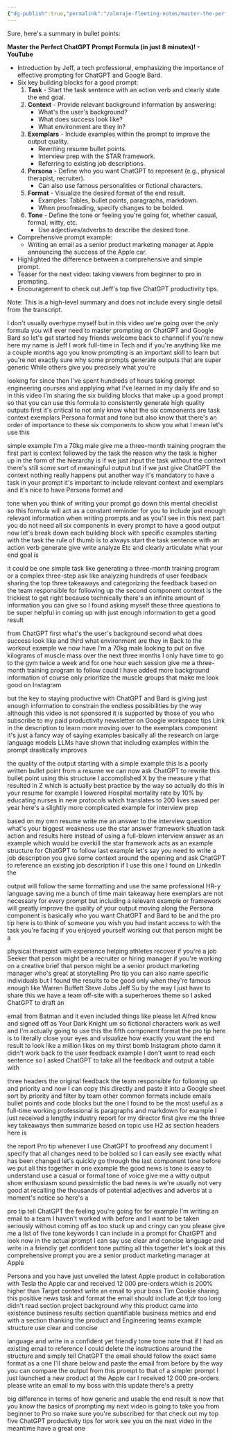 ```yaml
---
{"dg-publish":true,"permalink":"/almraje-fleeting-notes/master-the-perfect-chat-gpt-prompt-formula-in-just-8-minutes-you-tube-1/"}
---
```


Sure, here's a summary in bullet points:

**Master the Perfect ChatGPT Prompt Formula (in just 8 minutes)! - YouTube**
- Introduction by Jeff, a tech professional, emphasizing the importance of effective prompting for ChatGPT and Google Bard.
- Six key building blocks for a good prompt: 
  1. **Task** - Start the task sentence with an action verb and clearly state the end goal.
  2. **Context** - Provide relevant background information by answering:
     - What's the user's background?
     - What does success look like?
     - What environment are they in?
  3. **Exemplars** - Include examples within the prompt to improve the output quality.
     - Rewriting resume bullet points.
     - Interview prep with the STAR framework.
     - Referring to existing job descriptions.
  4. **Persona** - Define who you want ChatGPT to represent (e.g., physical therapist, recruiter).
     - Can also use famous personalities or fictional characters.
  5. **Format** - Visualize the desired format of the end result.
     - Examples: Tables, bullet points, paragraphs, markdown.
     - When proofreading, specify changes to be bolded.
  6. **Tone** - Define the tone or feeling you're going for, whether casual, formal, witty, etc.
     - Use adjectives/adverbs to describe the desired tone.
- Comprehensive prompt example: 
  - Writing an email as a senior product marketing manager at Apple announcing the success of the Apple car.
- Highlighted the difference between a comprehensive and simple prompt.
- Teaser for the next video: taking viewers from beginner to pro in prompting.
- Encouragement to check out Jeff's top five ChatGPT productivity tips.

Note: This is a high-level summary and does not include every single detail from the transcript.


I don't usually overhype myself but in this video we're going over the only formula you will ever need to master prompting on ChatGPT and Google Bard so let's get started hey friends welcome back to channel if you're new here my name is Jeff I work full-time in Tech and if you're anything like me a couple months ago you know prompting is an important skill to learn but you're not exactly sure why some prompts generate outputs that are super generic While others give you precisely what you're

looking for since then I've spent hundreds of hours taking prompt engineering courses and applying what I've learned in my daily life and so in this video I'm sharing the six building blocks that make up a good prompt so that you can use this formula to consistently generate high quality outputs first it's critical to not only know what the six components are task context exemplars Persona format and tone but also know that there's an order of importance to these six components to show you what I mean let's use this

simple example I'm a 70kg male give me a three-month training program the first part is context followed by the task the reason why the task is higher up in the form of the hierarchy is if we just input the task without the context there's still some sort of meaningful output but if we just give ChatGPT the context nothing really happens put another way it's mandatory to have a task in your prompt it's important to include relevant context and exemplars and it's nice to have Persona format and

tone when you think of writing your prompt go down this mental checklist so this formula will act as a constant reminder for you to include just enough relevant information when writing prompts and as you'll see in this next part you do not need all six components in every prompt to have a good output now let's break down each building block with specific examples starting with the task the rule of thumb is to always start the task sentence with an action verb generate give write analyze Etc and clearly articulate what your end goal is

it could be one simple task like generating a three-month training program or a complex three-step ask like analyzing hundreds of user feedback sharing the top three takeaways and categorizing the feedback based on the team responsible for following up the second component context is the trickiest to get right because technically there's an infinite amount of information you can give so I found asking myself these three questions to be super helpful in coming up with just enough information to get a good result

from ChatGPT first what's the user's background second what does success look like and third what environment are they in Back to the workout example we now have I'm a 70kg male looking to put on five kilograms of muscle mass over the next three months I only have time to go to the gym twice a week and for one hour each session give me a three-month training program to follow could I have added more background information of course only prioritize the muscle groups that make me look good on Instagram

but the key to staying productive with ChatGPT and Bard is giving just enough information to constrain the endless possibilities by the way although this video is not sponsored it is supported by those of you who subscribe to my paid productivity newsletter on Google workspace tips Link in the description to learn more moving over to the exemplars component it's just a fancy way of saying examples basically all the research on large language models LLMs have shown that including examples within the prompt drastically improves

the quality of the output starting with a simple example this is a poorly written bullet point from a resume we can now ask ChatGPT to rewrite this bullet point using this structure I accomplished X by the measure y that resulted in Z which is actually best practice by the way so actually do this in your resume for example I lowered Hospital mortality rate by 10% by educating nurses in new protocols which translates to 200 lives saved per year here's a slightly more complicated example for interview prep

based on my own resume write me an answer to the interview question what's your biggest weakness use the star answer framework situation task action and results here instead of using a full-blown interview answer as an example which would be overkill the star framework acts as an example structure for ChatGPT to follow last example let's say you need to write a job description you give some context around the opening and ask ChatGPT to reference an existing job description if I use this one I found on LinkedIn the

output will follow the same formatting and use the same professional HR-y language saving me a bunch of time main takeaway here exemplars are not necessary for every prompt but including a relevant example or framework will greatly improve the quality of your output moving along the Persona component is basically who you want ChatGPT and Bard to be and the pro tip here is to think of someone you wish you had instant access to with the task you're facing if you enjoyed yourself working out that person might be a

physical therapist with experience helping athletes recover if you're a job Seeker that person might be a recruiter or hiring manager if you're working on a creative brief that person might be a senior product marketing manager who's great at storytelling Pro tip you can also name specific individuals but I found the results to be good only when they're famous enough like Warren Buffett Steve Jobs Jeff Su by the way I just have to share this we have a team off-site with a superheroes theme so I asked ChatGPT to draft an

email from Batman and it even included things like please let Alfred know and signed off as Your Dark Knight um so fictional characters work as well and I'm actually going to use this the fifth component format the pro tip here is to literally close your eyes and visualize how exactly you want the end result to look like a million likes on my thirst bomb Instagram photo damn it didn't work back to the user feedback example I don't want to read each sentence so I asked ChatGPT to take all the feedback and output a table with

three headers the original feedback the team responsible for following up and priority and now I can copy this directly and paste it into a Google sheet sort by priority and filter by team other common formats include emails bullet points and code blocks but the one I found to be the most useful as a full-time working professional is paragraphs and markdown for example I just received a lengthy industry report for my director first give me the three key takeaways then summarize based on topic use H2 as section headers here is

the report Pro tip whenever I use ChatGPT to proofread any document I specify that all changes need to be bolded so I can easily see exactly what has been changed let's quickly go through the last component tone before we put all this together in one example the good news is tone is easy to understand use a casual or formal tone of voice give me a witty output show enthusiasm sound pessimistic the bad news is we're usually not very good at recalling the thousands of potential adjectives and adverbs at a moment's notice so here's a

pro tip tell ChatGPT the feeling you're going for for example I'm writing an email to a team I haven't worked with before and I want to be taken seriously without coming off as too stuck up and cringy can you please give me a list of five tone keywords I can include in a prompt for ChatGPT and look now in the actual prompt I can say use clear and concise language and write in a friendly get confident tone putting all this together let's look at this comprehensive prompt you are a senior product marketing manager at Apple

Persona and you have just unveiled the latest Apple product in collaboration with Tesla the Apple car and received 12 000 pre-orders which is 200% higher than Target context write an email to your boss Tim Cookie sharing this positive news task and format the email should include at tl;dr too long didn't read section project background why this product came into existence business results section quantifiable business metrics and end with a section thanking the product and Engineering teams example structure use clear and concise

language and write in a confident yet friendly tone tone note that if I had an existing email to reference I could delete the instructions around the structure and simply tell ChatGPT the email should follow the exact same format as a one I'll share below and paste the email from before by the way you can compare the output from this prompt to that of a simpler prompt I just launched a new product at the Apple car I received 12 000 pre-orders please write an email to my boss with this update there's a pretty

big difference in terms of how generic and usable the end result is now that you know the basics of prompting my next video is going to take you from beginner to Pro so make sure you're subscribed for that check out my top five ChatGPT productivity tips for work see you on the next video in the meantime have a great one